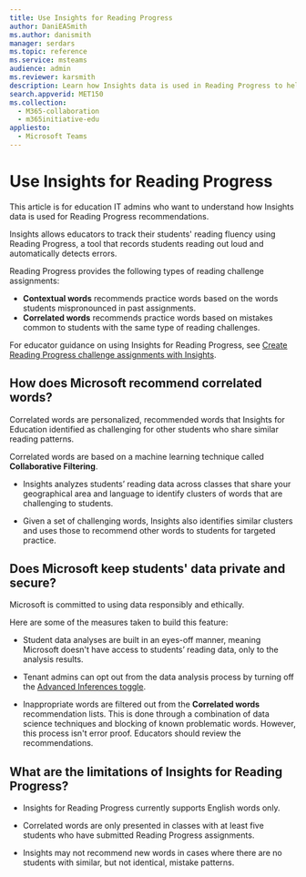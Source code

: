 ```yaml
---
title: Use Insights for Reading Progress
author: DaniEASmith
ms.author: danismith
manager: serdars
ms.topic: reference
ms.service: msteams
audience: admin
ms.reviewer: karsmith
description: Learn how Insights data is used in Reading Progress to help improve students' reading proficiency.
search.appverid: MET150
ms.collection: 
  - M365-collaboration
  - m365initiative-edu
appliesto: 
  - Microsoft Teams
---
```


# Use Insights for Reading Progress

This article is for education IT admins who want to understand how Insights data is used for Reading Progress recommendations.

Insights allows educators to track their students' reading fluency using Reading Progress, a tool that records students reading out loud and automatically detects errors.

Reading Progress provides the following types of reading challenge assignments:

- **Contextual words** recommends practice words based on the words students mispronounced in past assignments.
- **Correlated words** recommends practice words based on mistakes common to students with the same type of reading challenges.

For educator guidance on using Insights for Reading Progress, see [Create Reading Progress challenge assignments with Insights](https://support.microsoft.com/topic/c2f8f4c0-69d5-4302-b3a5-ee4dfb7a8ffe).

## How does Microsoft recommend correlated words?

Correlated words are personalized, recommended words that Insights for Education identified as challenging for other students who share similar reading patterns.

Correlated words are based on a machine learning technique called **Collaborative Filtering**.

- Insights analyzes students’ reading data across classes that share your geographical area and language to identify clusters of words that are challenging to students.

- Given a set of challenging words, Insights also identifies similar clusters and uses those to recommend other words to students for targeted practice.

## Does Microsoft keep students' data private and secure?

Microsoft is committed to using data responsibly and ethically.

Here are some of the measures taken to build this feature:

- Student data analyses are built in an eyes-off manner, meaning Microsoft doesn't have access to students’ reading data, only to the analysis results.

- Tenant admins can opt out from the data analysis process by turning off the [Advanced Inferences toggle](/class-insights#turn-on-and-off-advanced-inferences-in-insights).

- Inappropriate words are filtered out from the **Correlated words** recommendation lists. This is done through a combination of data science techniques and blocking of known problematic words. However, this process isn't error proof. Educators should review the recommendations.

## What are the limitations of Insights for Reading Progress?

- Insights for Reading Progress currently supports English words only.

- Correlated words are only presented in classes with at least five students who have submitted Reading Progress assignments.

- Insights may not recommend new words in cases where there are no students with similar, but not identical, mistake patterns.
